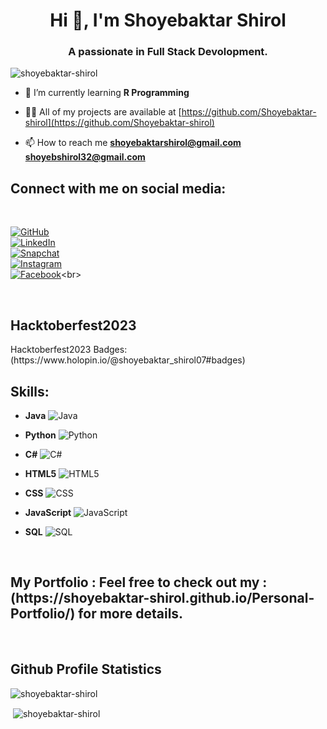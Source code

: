 <h1 align="center">Hi 👋, I'm Shoyebaktar Shirol</h1>
<h3 align="center">A passionate in Full Stack Devolopment.</h3>

<p align="left"> <img src="https://komarev.com/ghpvc/?username=shoyebaktar-shirol&label=Profile%20views&color=0e75b6&style=flat" alt="shoyebaktar-shirol" /> </p>

- 🌱 I’m currently learning **R Programming**

- 👨‍💻 All of my projects are available at [https://github.com/Shoyebaktar-shirol](https://github.com/Shoyebaktar-shirol)

- 📫 How to reach me **shoyebaktarshirol@gmail.com** **shoyebshirol32@gmail.com**



<h2>Connect with me on social media:</h2> <br>


[![GitHub](https://img.shields.io/badge/GitHub-Follow-blue?logo=github&style=flat-square)](https://github.com/Shoyebaktar-shirol)<br>
[![LinkedIn](https://img.shields.io/badge/LinkedIn-Connect-blue?logo=linkedin&style=flat-square)](https://www.linkedin.com/in/shoyebaktar-shirol-1a9976279)<br>
[![Snapchat](https://img.shields.io/badge/Snapchat-Add-yellow?logo=snapchat&style=flat-square)](https://www.snapchat.com/add/shoyebaktar_s?sc_referrer=web&share_id=9c6CRS-d8jM&web_client_id=850785cc-920a-4d20-9e9b-c7c885f52fbb&af_deeplink=true&af_dp=https%3A%2F%2Fwww.snapchat.com%2Fadd%2Fshoyebaktar_s%3Fsc_referrer%3Dweb%26share_id%3D9c6CRS-d8jM%26web_client_id%3D850785cc-920a-4d20-9e9b-c7c885f52fbb&af_js_web=true&campaign=add_user&media_source=consumer_web&trace_id=adfd5d20-54ff-4b08-88b9-67478e8ed025)<br>
[![Instagram](https://img.shields.io/badge/Instagram-Follow-orange?logo=instagram&style=flat-square)](https://www.instagram.com/shoyebaktar_s/)<br>
[![Facebook](https://img.shields.io/badge/Facebook-Like-blue?logo=facebook&style=flat-square)](https://m.facebook.com/profile.php/?id=100011124992725&name=xhp_nt_)<br>




<br>
<h2>Hacktoberfest2023</h2> Hacktoberfest2023 Badges:(https://www.holopin.io/@shoyebaktar_shirol07#badges)<br> 



<h2>Skills:</h2> 

- **Java**
  ![Java](https://img.shields.io/badge/Java-007396?style=for-the-badge&logo=java&logoColor=white)

- **Python**
  ![Python](https://img.shields.io/badge/Python-3776AB?style=for-the-badge&logo=python&logoColor=white)

- **C#**
  ![C#](https://img.shields.io/badge/C%23-239120?style=for-the-badge&logo=c-sharp&logoColor=white)

- **HTML5**
  ![HTML5](https://img.shields.io/badge/HTML5-E34F26?style=for-the-badge&logo=html5&logoColor=white)

- **CSS**
  ![CSS](https://img.shields.io/badge/CSS-1572B6?style=for-the-badge&logo=css3&logoColor=white)

- **JavaScript**
  ![JavaScript](https://img.shields.io/badge/JavaScript-F7DF1E?style=for-the-badge&logo=javascript&logoColor=black)

- **SQL**
  ![SQL](https://img.shields.io/badge/SQL-4479A1?style=for-the-badge&logo=sql&logoColor=white)

<br>
<h2>My Portfolio : Feel free to check out my :(https://shoyebaktar-shirol.github.io/Personal-Portfolio/) for more details.</h2><br>





<h2>Github Profile Statistics</h2>
<p align="left"> <img src="https://komarev.com/ghpvc/?username=shoyebaktar-shirol&label=Profile%20views&color=0e75b6&style=flat" alt="shoyebaktar-shirol" /> </p>
</p>
<p>&nbsp;<img align="center" src="https://github-readme-stats.vercel.app/api?username=shoyebaktar-shirol&show_icons=true&locale=en" alt="shoyebaktar-shirol" /></p>



